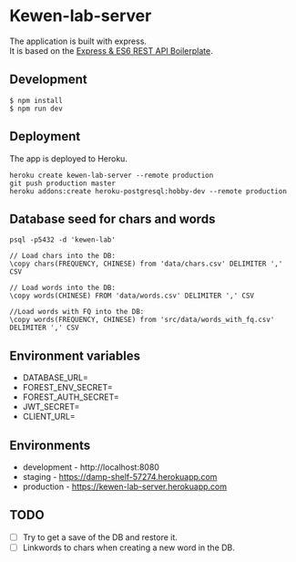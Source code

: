 # Kewen-lab-server
The application is built with express.  
It is based on the [Express & ES6 REST API Boilerplate](https://github.com/developit/express-es6-rest-api).

## Development
```
$ npm install
$ npm run dev
```

## Deployment
The app is deployed to Heroku.
```
heroku create kewen-lab-server --remote production
git push production master
heroku addons:create heroku-postgresql:hobby-dev --remote production
```

## Database seed for chars and words
```
psql -p5432 -d 'kewen-lab'

// Load chars into the DB:
\copy chars(FREQUENCY, CHINESE) from 'data/chars.csv' DELIMITER ',' CSV

// Load words into the DB:
\copy words(CHINESE) FROM 'data/words.csv' DELIMITER ',' CSV

//Load words with FQ into the DB:
\copy words(FREQUENCY, CHINESE) from 'src/data/words_with_fq.csv' DELIMITER ',' CSV
```


## Environment variables
- DATABASE_URL=
- FOREST_ENV_SECRET=
- FOREST_AUTH_SECRET=
- JWT_SECRET=
- CLIENT_URL=

## Environments
- development - http://localhost:8080
- staging - https://damp-shelf-57274.herokuapp.com
- production - https://kewen-lab-server.herokuapp.com

## TODO
- [ ] Try to get a save of the DB and restore it.
- [ ] Linkwords to chars when creating a new word in the DB.
